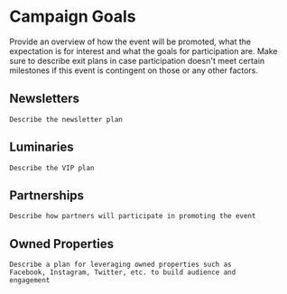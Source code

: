 # Campaign Goals

Provide an overview of how the event will be promoted, what the expectation is for interest and what the goals for participation are. Make sure to describe exit plans in case participation doesn't meet certain milestones if this event is contingent on those or any other factors.

## Newsletters

    Describe the newsletter plan

## Luminaries

    Describe the VIP plan

## Partnerships

    Describe how partners will participate in promoting the event

## Owned Properties

    Describe a plan for leveraging owned properties such as 
    Facebook, Instagram, Twitter, etc. to build audience and
    engagement

